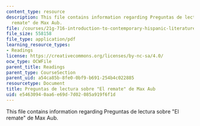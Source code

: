 ```yaml
---
content_type: resource
description: This file contains information regarding Preguntas de lectura sobre "El
  remate" de Max Aub.
file: /courses/21g-716-introduction-to-contemporary-hispanic-literature-fall-2007/e54630940aa6e69d7d02085a919f6f1d_MIT21G_716F07_Prgnts_el.pdf
file_size: 558158
file_type: application/pdf
learning_resource_types:
- Readings
license: https://creativecommons.org/licenses/by-nc-sa/4.0/
ocw_type: OCWFile
parent_title: Readings
parent_type: CourseSection
parent_uid: a54ca85b-8fe0-0bf9-b691-254b4c022885
resourcetype: Document
title: Preguntas de lectura sobre "El remate" de Max Aub
uid: e5463094-0aa6-e69d-7d02-085a919f6f1d
---
```

This file contains information regarding Preguntas de lectura sobre "El remate" de Max Aub.